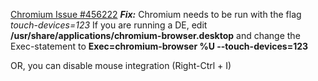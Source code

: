 [Chromium Issue #456222](https://code.google.com/p/chromium/issues/detail?id=456222)
***Fix:***
Chromium needs to be run with the flag *touch-devices=123*
If you are running a DE, edit
**/usr/share/applications/chromium-browser.desktop**
and change the Exec-statement to
**Exec=chromium-browser %U --touch-devices=123**

OR, you can disable mouse integration (Right-Ctrl + I)
